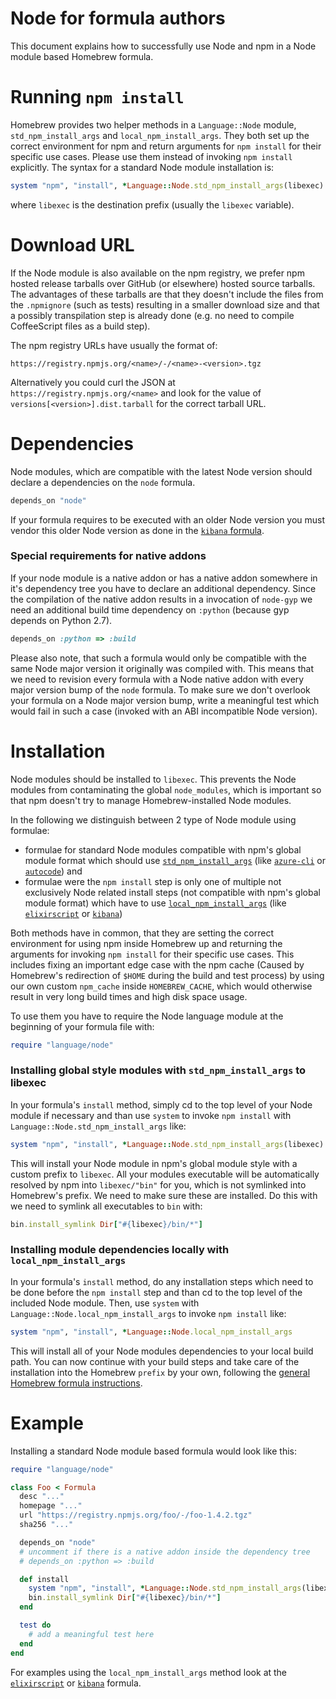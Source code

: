 # Node for formula authors

This document explains how to successfully use Node and npm in a Node module based Homebrew formula.

# Running `npm install`

Homebrew provides two helper methods in a `Language::Node` module, `std_npm_install_args` and `local_npm_install_args`. They both set up the correct environment for npm and return arguments for `npm install` for their specific use cases. Please use them instead of invoking `npm install` explicitly. The syntax for a standard Node module installation is:

```ruby
system "npm", "install", *Language::Node.std_npm_install_args(libexec)
```

where `libexec` is the destination prefix (usually the `libexec` variable).

# Download URL

If the Node module is also available on the npm registry, we prefer npm hosted release tarballs over GitHub (or elsewhere) hosted source tarballs. The advantages of these tarballs are that they doesn't include the files from the `.npmignore` (such as tests) resulting in a smaller download size and that a possibly transpilation step is already done (e.g. no need to compile CoffeeScript files as a build step).

The npm registry URLs have usually the format of:

```
https://registry.npmjs.org/<name>/-/<name>-<version>.tgz
```

Alternatively you could curl the JSON at `https://registry.npmjs.org/<name>` and look for the value of `versions[<version>].dist.tarball` for the correct tarball URL.

# Dependencies

Node modules, which are compatible with the latest Node version should declare a dependencies on the `node` formula.

```ruby
depends_on "node"
```

If your formula requires to be executed with an older Node version you must vendor this older Node version as done in the [`kibana` formula](https://github.com/Homebrew/homebrew-core/blob/c6202f91a129e2f994d904f299a308cc6fbd58e5/Formula/kibana.rb).

### Special requirements for native addons

If your node module is a native addon or has a native addon somewhere in it's dependency tree you have to declare an additional dependency. Since the compilation of the native addon results in a invocation of `node-gyp` we need an additional build time dependency on `:python` (because gyp depends on Python 2.7).

```ruby
depends_on :python => :build
```

Please also note, that such a formula would only be compatible with the same Node major version it originally was compiled with. This means that we need to revision every formula with a Node native addon with every major version bump of the `node` formula. To make sure we don't overlook your formula on a Node major version bump, write a meaningful test which would fail in such a case (invoked with an ABI incompatible Node version).

# Installation

Node modules should be installed to `libexec`. This prevents the Node modules from contaminating the global `node_modules`, which is important so that npm doesn't try to manage Homebrew-installed Node modules.

In the following we distinguish between 2 type of Node module using formulae:
* formulae for standard Node modules compatible with npm's global module format which should use [`std_npm_install_args`](#installing-global-style-modules-with-std_npm_install_args-to-libexec) (like [`azure-cli`](https://github.com/Homebrew/homebrew-core/blob/d93fe9ba3bcc9071b699c8da4e7d733518d3337e/Formula/azure-cli.rb) or [`autocode`](https://github.com/Homebrew/homebrew-core/blob/1a670a6269e1e07f86683c2d164977c9bd8a3fb6/Formula/autocode.rb)) and
* formulae were the `npm install` step is only one of multiple not exclusively Node related install steps (not compatible with npm's global module format) which have to use [`local_npm_install_args`](#installing-module-dependencies-locally-with-local_npm_install_args) (like [`elixirscript`](https://github.com/Homebrew/homebrew-core/blob/ec1e40d37e81af63122a354f0101c377f6a4e66d/Formula/elixirscript.rb) or [`kibana`](https://github.com/Homebrew/homebrew-core/blob/c6202f91a129e2f994d904f299a308cc6fbd58e5/Formula/kibana.rb))

Both methods have in common, that they are setting the correct environment for using npm inside Homebrew up and returning the arguments for invoking `npm install` for their specific use cases. This includes fixing an important edge case with the npm cache (Caused by Homebrew's redirection of `$HOME` during the build and test process) by using our own custom `npm_cache` inside `HOMEBREW_CACHE`, which would otherwise result in very long build times and high disk space usage.

To use them you have to require the Node language module at the beginning of your formula file with:

```ruby
require "language/node"
```

### Installing global style modules with `std_npm_install_args` to libexec

In your formula's `install` method, simply cd to the top level of your Node module if necessary and than use `system` to invoke `npm install` with `Language::Node.std_npm_install_args` like:

```ruby
system "npm", "install", *Language::Node.std_npm_install_args(libexec)
```

This will install your Node module in npm's global module style with a custom prefix to `libexec`. All your modules executable will be automatically resolved by npm into `libexec/"bin"` for you, which is not symlinked into Homebrew's prefix. We need to make sure these are installed. Do this with we need to symlink all executables to `bin` with:

```ruby
bin.install_symlink Dir["#{libexec}/bin/*"]
```

### Installing module dependencies locally with `local_npm_install_args`

In your formula's `install` method, do any installation steps which need to be done before the `npm install` step and than cd to the top level of the included Node module. Then, use `system` with `Language::Node.local_npm_install_args` to invoke `npm install` like:

```ruby
system "npm", "install", *Language::Node.local_npm_install_args
```

This will install all of your Node modules dependencies to your local build path. You can now continue with your build steps and take care of the installation into the Homebrew `prefix` by your own, following the [general Homebrew formula instructions](https://github.com/Homebrew/brew/blob/master/docs/Formula-Cookbook.md).

# Example

Installing a standard Node module based formula would look like this:

```ruby
require "language/node"

class Foo < Formula
  desc "..."
  homepage "..."
  url "https://registry.npmjs.org/foo/-/foo-1.4.2.tgz"
  sha256 "..."

  depends_on "node"
  # uncomment if there is a native addon inside the dependency tree
  # depends_on :python => :build

  def install
    system "npm", "install", *Language::Node.std_npm_install_args(libexec)
    bin.install_symlink Dir["#{libexec}/bin/*"]
  end

  test do
    # add a meaningful test here
  end
end
```

For examples using the `local_npm_install_args` method look at the  [`elixirscript`](https://github.com/Homebrew/homebrew-core/blob/ec1e40d37e81af63122a354f0101c377f6a4e66d/Formula/elixirscript.rb) or [`kibana`](https://github.com/Homebrew/homebrew-core/blob/c6202f91a129e2f994d904f299a308cc6fbd58e5/Formula/kibana.rb) formula.

